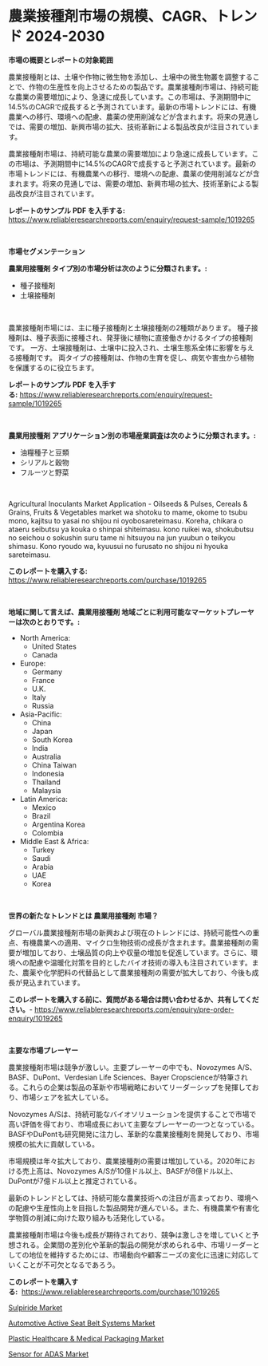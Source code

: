 <p><h1>農業接種剤市場の規模、CAGR、トレンド 2024-2030</h1></p><p><strong>市場の概要とレポートの対象範囲</strong></p>
<p><p>農業接種剤とは、土壌や作物に微生物を添加し、土壌中の微生物叢を調整することで、作物の生産性を向上させるための製品です。農業接種剤市場は、持続可能な農業の需要増加により、急速に成長しています。この市場は、予測期間中に14.5%のCAGRで成長すると予測されています。最新の市場トレンドには、有機農業への移行、環境への配慮、農薬の使用削減などが含まれます。将来の見通しでは、需要の増加、新興市場の拡大、技術革新による製品改良が注目されています。</p><p>農業接種剤市場は、持続可能な農業の需要増加により急速に成長しています。この市場は、予測期間中に14.5%のCAGRで成長すると予測されています。最新の市場トレンドには、有機農業への移行、環境への配慮、農薬の使用削減などが含まれます。将来の見通しでは、需要の増加、新興市場の拡大、技術革新による製品改良が注目されています。</p></p>
<p><strong>レポートのサンプル PDF を入手する:</strong> <a href="https://www.reliableresearchreports.com/enquiry/request-sample/1019265">https://www.reliableresearchreports.com/enquiry/request-sample/1019265</a></p>
<p>&nbsp;</p>
<p><strong>市場セグメンテーション</strong></p>
<p><strong>農業用接種剤 タイプ別の市場分析は次のように分類されます。:</strong></p>
<p><ul><li>種子接種剤</li><li>土壌接種剤</li></ul></p>
<p>&nbsp;</p>
<p><p>農業接種剤市場には、主に種子接種剤と土壌接種剤の2種類があります。 種子接種剤は、種子表面に接種され、発芽後に植物に直接働きかけるタイプの接種剤です。 一方、土壌接種剤は、土壌中に投入され、土壌生態系全体に影響を与える接種剤です。 両タイプの接種剤は、作物の生育を促し、病気や害虫から植物を保護するのに役立ちます。</p></p>
<p><strong>レポートのサンプル PDF を入手する:</strong>&nbsp;<a href="https://www.reliableresearchreports.com/enquiry/request-sample/1019265">https://www.reliableresearchreports.com/enquiry/request-sample/1019265</a></p>
<p>&nbsp;</p>
<p><strong> 農業用接種剤 アプリケーション別の市場産業調査は次のように分類されます。:</strong></p>
<p><ul><li>油糧種子と豆類</li><li>シリアルと穀物</li><li>フルーツと野菜</li></ul></p>
<p>&nbsp;</p>
<p><p>Agricultural Inoculants Market Application - Oilseeds & Pulses, Cereals & Grains, Fruits & Vegetables market wa shotoku to mame, okome to tsubu mono, kajitsu to yasai no shijou ni oyobosareteimasu. Koreha, chikara o ataeru seibutsu ya kouka o shinpai shiteimasu. kono ruikei wa, shokubutsu no seichou o sokushin suru tame ni hitsuyou na jun yuubun o teikyou shimasu. Kono ryoudo wa, kyuusui no furusato no shijou ni hyouka sareteimasu.</p></p>
<p><strong>このレポートを購入する:</strong>&nbsp; <a href="https://www.reliableresearchreports.com/purchase/1019265">https://www.reliableresearchreports.com/purchase/1019265</a></p>
<p>&nbsp;</p>
<p><strong>地域に関して言えば、農業用接種剤 地域ごとに利用可能なマーケットプレーヤーは次のとおりです。:</strong></p>
<p><ul>
    <li>
        North America:
        <ul>
            <li>United States</li>
            <li>Canada</li>
        </ul>
    </li>
    <li>
        Europe:
        <ul>
            <li>Germany</li>
            <li>France</li>
            <li>U.K.</li>
            <li>Italy</li>
            <li>Russia</li>
        </ul>
    </li>
    <li>
        Asia-Pacific:
        <ul>
            <li>China</li>
            <li>Japan</li>
            <li>South Korea</li>
            <li>India</li>
            <li>Australia</li>
            <li>China Taiwan</li>
            <li>Indonesia</li>
            <li>Thailand</li>
            <li>Malaysia</li>
        </ul>
    </li>
    <li>
        Latin America:
        <ul>
            <li>Mexico</li>
            <li>Brazil</li>
            <li>Argentina Korea</li>
            <li>Colombia</li>
        </ul>
    </li>
    <li>
        Middle East & Africa:
        <ul>
            <li>Turkey</li>
            <li>Saudi</li>
            <li>Arabia</li>
            <li>UAE</li>
            <li>Korea</li>
        </ul>
    </li>
    </ul></p>
<p>&nbsp;</p>
<p><strong>世界の新たなトレンドとは 農業用接種剤 市場？</strong></p>
<p><p>グローバル農業接種剤市場の新興および現在のトレンドには、持続可能性への重点、有機農業への適用、マイクロ生物技術の成長が含まれます。農業接種剤の需要が増加しており、土壌品質の向上や収量の増加を促進しています。さらに、環境への配慮や温暖化対策を目的としたバイオ技術の導入も注目されています。また、農薬や化学肥料の代替品として農業接種剤の需要が拡大しており、今後も成長が見込まれています。</p></p>
<p><strong>このレポートを購入する前に、質問がある場合は問い合わせるか、共有してください。</strong>- <a href="https://www.reliableresearchreports.com/enquiry/pre-order-enquiry/1019265">https://www.reliableresearchreports.com/enquiry/pre-order-enquiry/1019265</a></p>
<p>&nbsp;</p>
<p><strong>主要な市場プレーヤー</strong></p>
<p><p>農業接種剤市場は競争が激しい。主要プレーヤーの中でも、Novozymes A/S、BASF、DuPont、Verdesian Life Sciences、Bayer Cropscienceが特筆される。これらの企業は製品の革新や市場戦略においてリーダーシップを発揮しており、市場シェアを拡大している。</p><p>Novozymes A/Sは、持続可能なバイオソリューションを提供することで市場で高い評価を得ており、市場成長において主要なプレーヤーの一つとなっている。BASFやDuPontも研究開発に注力し、革新的な農業接種剤を開発しており、市場規模の拡大に貢献している。</p><p>市場規模は年々拡大しており、農業接種剤の需要は増加している。2020年における売上高は、Novozymes A/Sが10億ドル以上、BASFが8億ドル以上、DuPontが7億ドル以上と推定されている。</p><p>最新のトレンドとしては、持続可能な農業技術への注目が高まっており、環境への配慮や生産性向上を目指した製品開発が進んでいる。また、有機農業や有害化学物質の削減に向けた取り組みも活発化している。</p><p>農業接種剤市場は今後も成長が期待されており、競争は激しさを増していくと予想される。企業間の差別化や革新的製品の開発が求められる中、市場リーダーとしての地位を維持するためには、市場動向や顧客ニーズの変化に迅速に対応していくことが不可欠となるであろう。</p></p>
<p><strong>このレポートを購入する:</strong>&nbsp;&nbsp;<a href="https://www.reliableresearchreports.com/purchase/1019265">https://www.reliableresearchreports.com/purchase/1019265</a></p>
<p><p><a href="https://github.com/Sherrillcrooksxa8i18ucf2m/Market-Research-Report-List-1/blob/main/sulpiride-market.md">Sulpiride Market</a></p><p><a href="https://view.publitas.com/reportprime-1/automotive-active-seat-belt-systems-market-challenges-opportunities-and-growth-drivers-and-major-market-players-forecasted-for-period-from-2023-2030/">Automotive Active Seat Belt Systems Market</a></p><p><a href="https://lydian-appliance-61d.notion.site/Plastic-Healthcare-Medical-Packaging-Market-Size-and-Growth-Market-Segmentation-Regional-and-Cou-01810624a63141beaf24aa4a87a2e8d3">Plastic Healthcare & Medical Packaging Market</a></p><p><a href="https://view.publitas.com/reportprime-1/sensor-for-adas-market-a-comprehensive-report-of-its-market-share-growth-trends-2023-2030/">Sensor for ADAS Market</a></p></p>